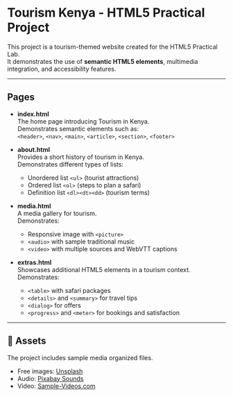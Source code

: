 # Tourism Kenya - HTML5 Practical Project

This project is a tourism-themed website created for the HTML5 Practical Lab.  
It demonstrates the use of **semantic HTML5 elements**, multimedia integration, and accessibility features.

---

##  Pages

- **index.html**  
  The home page introducing Tourism in Kenya.  
  Demonstrates semantic elements such as:  
  `<header>`, `<nav>`, `<main>`, `<article>`, `<section>`, `<footer>`  

- **about.html**  
  Provides a short history of tourism in Kenya.  
  Demonstrates different types of lists:  
  - Unordered list `<ul>` (tourist attractions)  
  - Ordered list `<ol>` (steps to plan a safari)  
  - Definition list `<dl><dt><dd>` (tourism terms)  

- **media.html**  
  A media gallery for tourism.  
  Demonstrates:  
  - Responsive image with `<picture>`  
  - `<audio>` with sample traditional music  
  - `<video>` with multiple sources and WebVTT captions  

- **extras.html**  
  Showcases additional HTML5 elements in a tourism context.  
  Demonstrates:  
  - `<table>` with safari packages  
  - `<details>` and `<summary>` for travel tips  
  - `<dialog>` for offers  
  - `<progress>` and `<meter>` for bookings and satisfaction  

---

## 📂 Assets

The project includes sample media  organized files.

- Free images: [Unsplash](https://unsplash.com) 
- Audio: [Pixabay Sounds](https://pixabay.com/sound-effects/)  
- Video: [Sample-Videos.com](https://sample-videos.com)  


  

